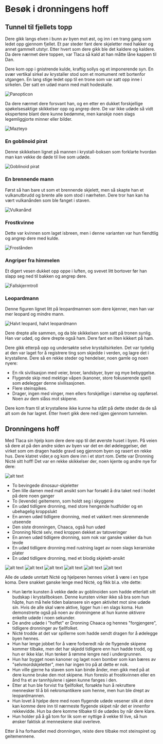 # Besøk i dronningens hoff

## Tunnel til fjellets topp

Dere gikk langs elven i bunn av byen mot øst, og inn i en trang gang som ledet opp gjennom fjellet. Et par steder fant dere skjeletter med hakker og annet gammelt utstyr. Etter hvert som dere gikk ble det kaldere og kaldere. Da dere nærmet dere toppen, var Tlaca så kald at han måtte låne kappen til Dan. 

Dere kom opp i gnistrende kulde, kraftig sollys og et imponerende syn. En svær vertikal sirkel av krystaller stod som et momument rett bortenfor utgangen. En lang stige ledet opp til en trone som var satt opp inne i sirkelen. Der satt en udød mann med malt hodeskalle.

![Panopticon](images/panopticon.png)

Da dere nærmet dere forsvant han, og en etter en dukket forskjellige spøkelsesaktige skikkelser opp og angrep dere. De var ikke udøde så vidt ekspertene blant dere kunne bedømme, men kanskje noen slags legemliggjorte minner eller bilder.

![Mazteyo](images/SitttingHusband.png)

### En goblinoid pirat

Denne skikkelsen lignet på mannen i krystall-boksen som forklarte hvordan man kan vekke de døde til live som udøde.

![Goblinoid pirat](images/GoblinGhost.png)

### En brennende mann

Først så han bare ut som et brennende skjelett, men så skapte han et vulkanutbrudd og brente alle som stod i nærheten. Dere tror han kan ha vært vulkanånden som ble fanget i staven.

![Vulkanånd](images/BurningMan.png)

### Frostkvinne

Dette var kvinnen som laget isbreen, men i denne varianten var hun fiendtlig og angrep dere med kulde.

![Frostånden](images/FrozenWoman.png)

### Angriper fra himmelen

Et digert vesen dukket opp oppe i luften, og svevet litt bortover før han slapp seg ned til bakken og angrep dere.

![Fallskjermtroll](images/ParaTroll.png)

### Leopardmann

Denne figuren lignet litt på leopardmannen som dere kjenner, men han var mer leopard og mindre mann.

![Halvt leopard, halvt leopardmann](images/leopardman.png)

Dere drepte alle sammen, og da ble skikkelsen som satt på tronen synlig. Han var udød, og dere drepte også ham. Dere fant en liten kikkert på ham.

Dere gikk etterpå opp og undersøkte selve krystallsirkelen. Det var tydelig at den var laget for å registrere ting som skjedde i verden, og lagre det i krystallene. Dere så en rekke steder og hendelser, noen gamle og noen nyere:

* En rik sivilisasjon med veier, broer, landsbyer, byer og mye bebyggelse. 
* Flygende skip med mektige våpen (kanoner, store fokuserende speil) som ødelegger denne sivilisasjonen.
* Flere steinspikes.
* Drager, ingen med vinger, men ellers forskjellige i størrelse og oppførsel. Noen av dem slåss mot skipene.
  
Dere kom fram til at krystallene ikke kunne ha stått på dette stedet da de så alt som de har lagret. Etter hvert gikk dere ned igjen gjennom tunnelen.

## Dronningens hoff

Med Tlaca sin hjelp kom dere dere opp til det øverste huset i byen. På veien så dere at på den andre siden av byen var det en del ødeleggelser, det virket som om dragen hadde gravd seg gjennom byen og rasert en rekke hus. Dere klatret vider,e og kom dere inn i et stort rom. Dette var Dronning Nicté sitt hoff! Det var en rekke skikkelser der, noen kjente og andre nye for dere:

![alt text](images/dronning_hoff_mini.png)

* To bevingede dinosaur-skjeletter
* Den lille damen med malt ansikt som har forsøkt å dra taket ned i hodet på dere noen ganger
* To (levende) geitemenn, som holdt seg i skyggene
* En udød tidligere dronning, med store hengende hudfolder og en ubehagelig kroppslukt 
* En annen udød tidligere dronning, med et vakkert men skremmende utseende
* Den siste dronningen, Chaaca, også hun udød
* Dronning Nicté selv, med kroppen dekket av tatoveringer
* En annen udød tidligere dronning, som nok var ganske vakker da hun levde
* En udød tidligere dronning med rustning laget av noen slags keramiske plater
* En udød tidligere dronning, med et blodig skjelett-ansikt

![alt text](images/ugly_queen.png)
![alt text](images/undead_queen_thoughtful.png)
![alt text](screaming_queen.png)
![alt text](tattooed_mayan_queen.png)
![alt text](nasty_skelly_queen.png)
![alt text](more_skelly_face_queen.png)

Alle de udøde unntatt Nicté og hjelperen hennes virket å være i en type koma. Dere snakket ganske lenge med Nicté, og fikk bl.a. vite dette:

* Hun lærte kunsten å vekke døde av goblinoiden som hadde etterlatt sitt budskap i krystallboksen. Denne kunsten virker ikke så bra som hun håpte, hun må hele tiden balansere sin egen aktivitet mot sine udøde sin. Hvis de alle skal være aktive, ligger hun i en slags koma. Hun demonstrerte også på noen av dronningene at hun kunne _aktivere_ enkelte udøde i noen sekunder.
* De andre udøde i "hoffet" er Dronning Chaaca og hennes "forgjengere", tidligere dronninger av fjellfolket.
* Nicté trodde at det var spillerne som hadde sendt dragen for å ødelegge byen hennes.
* Hun har lenge jobbet for å være forberedt når de flygende skipene kommer tilbake, men det har skjedd tidligere enn hun hadde trodd, og hun er ikke klar. Hun tenker å rømme lengre ned i undergrunnen.
* Hun har bygget noen kanoner og laget noen bomber som kan bæres av "selvmordskjeletter", men har ingen tro på at dette er nok.
* Hun ville gjerne ha staven som kan binde ånder, men gikk med på at dere kunne bruke den mot skipene. Hun foreslo at frostkvinnen eller en ånd fra et av tannhjulene i sjøen kunne fanges i den.
* Etter at hun ble forvist fra fjellfolket, forsøkte hun å rekruttere mennesker til å bli nekromantikere som henne, men hun ble drept av leopardmannen.
* Hun lovet å hjelpe dere med noen flygende udøde vesener slik at dere kan komme dere inn til nærmeste flygende skipet når det er innenfor rekkevidde. Hun ba dere komme tilbake til de udødes by når dere klare.
* Hun holder på å gå tom for lik som er nyttige å vekke til live, så hun ønsker faktisk at menneskene skal overleve.

Etter å ha forhandlet med dronningen, reiste dere tilbake mot steinspiret og geitemennene.